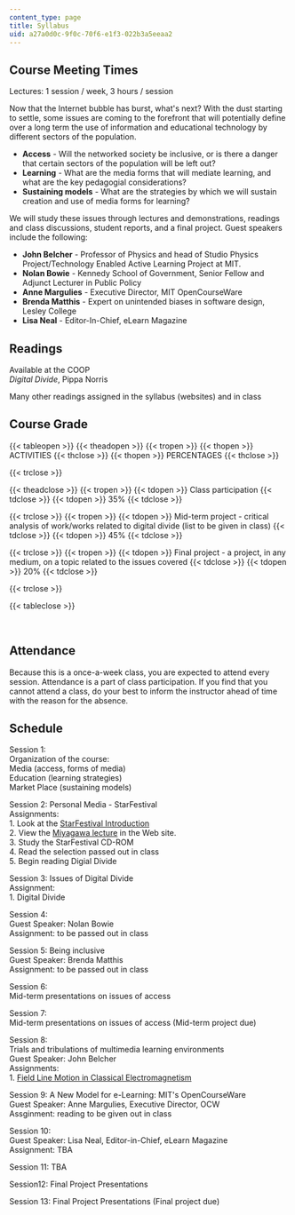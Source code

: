 ```yaml
---
content_type: page
title: Syllabus
uid: a27a0d0c-9f0c-70f6-e1f3-022b3a5eeaa2
---
```


Course Meeting Times
--------------------

Lectures: 1 session / week, 3 hours / session

Now that the Internet bubble has burst, what's next? With the dust starting to settle, some issues are coming to the forefront that will potentially define over a long term the use of information and educational technology by different sectors of the population.

*   **Access** - Will the networked society be inclusive, or is there a danger that certain sectors of the population will be left out?
*   **Learning** - What are the media forms that will mediate learning, and what are the key pedagogial considerations?
*   **Sustaining models** - What are the strategies by which we will sustain creation and use of media forms for learning?

We will study these issues through lectures and demonstrations, readings and class discussions, student reports, and a final project. Guest speakers include the following:

*   **John Belcher** - Professor of Physics and head of Studio Physics Project/Technology Enabled Active Learning Project at MIT.
*   **Nolan Bowie** - Kennedy School of Government, Senior Fellow and Adjunct Lecturer in Public Policy
*   **Anne Margulies** - Executive Director, MIT OpenCourseWare
*   **Brenda Matthis** - Expert on unintended biases in software design, Lesley College
*   **Lisa Neal** - Editor-In-Chief, eLearn Magazine

Readings
--------

Available at the COOP  
_Digital Divide_, Pippa Norris

Many other readings assigned in the syllabus (websites) and in class

Course Grade
------------

{{< tableopen >}}
{{< theadopen >}}
{{< tropen >}}
{{< thopen >}}
ACTIVITIES
{{< thclose >}}
{{< thopen >}}
PERCENTAGES
{{< thclose >}}

{{< trclose >}}

{{< theadclose >}}
{{< tropen >}}
{{< tdopen >}}
Class participation
{{< tdclose >}}
{{< tdopen >}}
35%
{{< tdclose >}}

{{< trclose >}}
{{< tropen >}}
{{< tdopen >}}
Mid-term project - critical analysis of work/works related to digital divide (list to be given in class)
{{< tdclose >}}
{{< tdopen >}}
45%
{{< tdclose >}}

{{< trclose >}}
{{< tropen >}}
{{< tdopen >}}
Final project - a project, in any medium, on a topic related to the issues covered
{{< tdclose >}}
{{< tdopen >}}
20%
{{< tdclose >}}

{{< trclose >}}

{{< tableclose >}}

  
 

Attendance
----------

Because this is a once-a-week class, you are expected to attend every session. Attendance is a part of class participation. If you find that you cannot attend a class, do your best to inform the instructor ahead of time with the reason for the absence.

Schedule
--------

Session 1:  
Organization of the course:  
Media (access, forms of media)  
Education (learning strategies)  
Market Place (sustaining models)

Session 2: Personal Media - StarFestival  
Assignments:  
1\. Look at the [StarFestival Introduction](/ans7870/21f/21f.027/star_festival/)  
2\. View the [Miyagawa lecture](/ans7870/21f/21f.027/star_festival/sf_menu.html) in the Web site.  
3\. Study the StarFestival CD-ROM  
4\. Read the selection passed out in class  
5\. Begin reading Digial Divide

Session 3: Issues of Digital Divide  
Assignment:  
1\. Digital Divide

Session 4:  
Guest Speaker: Nolan Bowie  
Assignment: to be passed out in class

Session 5: Being inclusive  
Guest Speaker: Brenda Matthis  
Assignment: to be passed out in class

Session 6:  
Mid-term presentations on issues of access

Session 7:  
Mid-term presentations on issues of access (Mid-term project due)

Session 8:  
Trials and tribulations of multimedia learning environments  
Guest Speaker: John Belcher  
Assignments:  
1\. [Field Line Motion in Classical Electromagnetism](http://web.mit.edu/jbelcher/www/FieldLineMotion.html)

Session 9: A New Model for e-Learning: MIT's OpenCourseWare  
Guest Speaker: Anne Margulies, Executive Director, OCW  
Assginment: reading to be given out in class

Session 10:  
Guest Speaker: Lisa Neal, Editor-in-Chief, eLearn Magazine  
Assignment: TBA

Session 11: TBA

Session12: Final Project Presentations

Session 13: Final Project Presentations (Final project due)